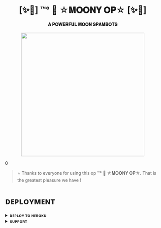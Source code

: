 <h1 align="center"><b>[✨🥀] ™°‌ 🫧 ☆𝐌𝐎𝐎𝐍𝐘 𝐎𝐏☆ [✨🥀]</b></h1>

<h4 align="center"> 𝐀 𝐏𝐎𝐖𝐄𝐑𝐅𝐔𝐋 𝐌𝐎𝐎𝐍 𝐒𝐏𝐀𝐌𝐁𝐎𝐓𝐒</h4>

<p align="center"><a href="https://t.me/+PfRardqZ41U1MTg1"><img src="https://telegra.ph/file/4d9e3069780a60b988b53.jpg" width="400"></a></p>0


> ⭐️ Thanks to everyone for using this op ™°‌ 🫧 ☆𝐌𝐎𝐎𝐍𝐘 𝐎𝐏☆. That is the greatest pleasure we have !


# ᴅᴇᴘʟᴏʏᴍᴇɴᴛ


<details>
<summary><b>ᴅᴇᴘʟᴏʏ ᴛᴏ ʜᴇʀᴏᴋᴜ</b></summary>
<br>

[![Deploy](https://www.herokucdn.com/deploy/button.svg)](https://dashboard.heroku.com/new?template=https://github.com/Moonshining6/ALSPAM)

</details>


<details>
<summary><b>sᴜᴘᴘᴏʀᴛ</b></summary>
<br>

<a href="https://t.me/+PfRardqZ41U1MTg1"><img src="https://img.shields.io/badge/Join-Telegram%20Channel-red.svg?logo=Telegram"></a>

</details>
